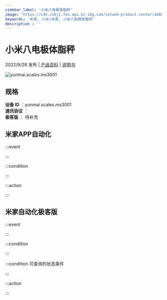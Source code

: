 ```yaml
---
sidebar_label: '小米八电极体脂秤'
image: 'https://cdn.cnbj1.fds.api.mi-img.com/iotweb-product-center/4d8ef4e6962243e5577eebab7d7f8b02_1654512239541.png?GalaxyAccessKeyId=AKVGLQWBOVIRQ3XLEW&Expires=9223372036854775807&Signature=9O4xeiGYJfzqMa/VfdARgAS8MB4='
keywords: '米家, 小米/米家, 小米八电极体脂秤'
description : ''
---
```

# 小米八电极体脂秤

2022/9/28 发布 | [产品百科](https://home.mi.com/webapp/content/baike/product/index.html?model=yunmai.scales.ms3001/) | [说明书](https://home.mi.com/views/introduction.html?model=yunmai.scales.ms3001&region=cn)

![yunmai.scales.ms3001](https://cdn.cnbj1.fds.api.mi-img.com/iotweb-product-center/4d8ef4e6962243e5577eebab7d7f8b02_1654512239541.png?GalaxyAccessKeyId=AKVGLQWBOVIRQ3XLEW&Expires=9223372036854775807&Signature=9O4xeiGYJfzqMa/VfdARgAS8MB4=)

## 规格  
> 
**设备 ID** ：yunmai.scales.ms3001  
**通讯协议** ：  
**极客版**  ： 待补充 


## 米家APP自动化  

:::event  

:::

:::condition  

:::

:::action   

:::

## 米家自动化极客版  

:::event  

:::

:::condition  

:::

:::condition 可查询的状态条件  

:::

:::action  

:::

        
